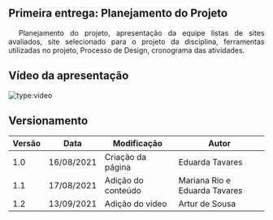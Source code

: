 ## Primeira entrega: Planejamento do Projeto

<p style="text-indent: 20px; text-align: justify">Planejamento do projeto, apresentação da equipe listas de sites avaliados, site selecionado para o projeto da disciplina, ferramentas utilizadas no projeto, Processo de Design, cronograma das atividades.</p>

## Vídeo da apresentação
![type:video](https://www.youtube.com/embed/1_3cVP_Ugdk)
## Versionamento

Versão|Data      |Modificação        |Autor
------|----------|-------------------|--------
1.0   |16/08/2021|Criação da página  | Eduarda Tavares
1.1   |17/08/2021|Adição do conteúdo | Mariana Rio e Eduarda Tavares
1.2   |13/09/2021|Adição do vídeo    | Artur de Sousa

